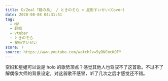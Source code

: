 ```yaml
---
title: D/Zeal「餞の鳥」 / ときのそら × 星街すいせい(Cover)
date: 2020-08-08 04:31:51
tag:
  - MV
  - 翻唱
  - vtuber
  - ときのそら
  - 星街すいせい
score: 7
source: https://www.youtube.com/watch?v=5yDNEmcKQFY
---
```

空妈和星姐可以说是 holo 的歌势顶点？感觉其他人也驾驭不了这首歌。不过不了解偶像大师的背景设定，对这首歌不感冒，听了几次之后才感觉还不错。
